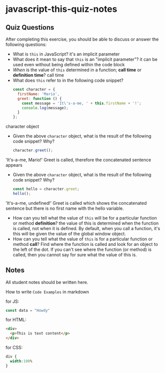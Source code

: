 # javascript-this-quiz-notes

## Quiz Questions

After completing this exercise, you should be able to discuss or answer the following questions:

- What is `this` in JavaScript?
it's an implicit parameter
- What does it mean to say that `this` is an "implicit parameter"?
it can be used even without being defined within the code block
- _When_ is the value of `this` determined in a function; **call time** or **definition time**?
call time
- What does `this` refer to in the following code snippet?
    ```js
    const character = {
      firstName: 'Mario',
      greet: function () {
        const message = 'It\'s-a-me, ' + this.firstName + '!';
        console.log(message);
      }
    };
    ```
character object
- Given the above `character` object, what is the result of the following code snippet? Why?
    ```js
    character.greet();
    ```
'It's-a-me, Mario!'
Greet is called, therefore the concatenated sentence appears
- Given the above `character` object, what is the result of the following code snippet? Why?
    ```js
    const hello = character.greet;
    hello();
    ```
'It's-a-me, undefined!'
Greet is called which shows the concatenated sentence but there is no first name with the hello variable.
- How can you tell what the value of `this` will be for a particular function or method **definition**?
the value of this is determined when the function is called, not when it is defined. By default, when you call a function, it's this will be given the value of the global window object.
- How can you tell what the value of `this` is for a particular function or method **call**?
Find where the function is called and look for an object to the left of the dot. If you can't see where the function (or method) is called, then you cannot say for sure what the value of this is.

## Notes

All student notes should be written here.


How to write `Code Examples` in markdown

for JS:
```javascript
const data = "Howdy"
```

for HTML:
```html
<div>
  <p>This is text content</p>
</div>
```

for CSS:
```css
div {
  width:100%
}
```
